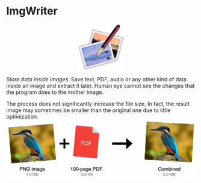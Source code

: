 # ImgWriter
<!-- Copyright (c) 2022 Pyry Lahtinen -->

<p align="center">
  <img src="icon.png" height="120" alt="ImgWriter icon" />
</p>

*Store data inside images.* Save text, PDF, audio or any other kind of data inside an image and extract it later. Human eye cannot see the changes that the program does to the mother image.

The process does not significantly increase the file size. In fact, the result image may sometimes be smaller than the original one due to little optimization.
![Original image 1.9 MB + 100-page PDF 103 KB = Result image 2.0 MB](convert.png)
